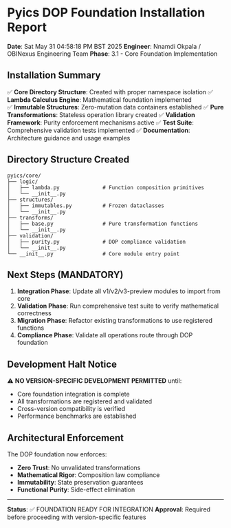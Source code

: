 # Pyics DOP Foundation Installation Report

**Date**: Sat May 31 04:58:18 PM BST 2025
**Engineer**: Nnamdi Okpala / OBINexus Engineering Team
**Phase**: 3.1 - Core Foundation Implementation

## Installation Summary

✅ **Core Directory Structure**: Created with proper namespace isolation
✅ **Lambda Calculus Engine**: Mathematical foundation implemented  
✅ **Immutable Structures**: Zero-mutation data containers established
✅ **Pure Transformations**: Stateless operation library created
✅ **Validation Framework**: Purity enforcement mechanisms active
✅ **Test Suite**: Comprehensive validation tests implemented
✅ **Documentation**: Architecture guidance and usage examples

## Directory Structure Created

```
pyics/core/
├── logic/
│   ├── lambda.py              # Function composition primitives
│   └── __init__.py
├── structures/
│   ├── immutables.py          # Frozen dataclasses
│   └── __init__.py  
├── transforms/
│   ├── base.py                # Pure transformation functions
│   └── __init__.py
├── validation/
│   ├── purity.py              # DOP compliance validation
│   └── __init__.py
└── __init__.py                # Core module entry point
```

## Next Steps (MANDATORY)

1. **Integration Phase**: Update all v1/v2/v3-preview modules to import from core
2. **Validation Phase**: Run comprehensive test suite to verify mathematical correctness  
3. **Migration Phase**: Refactor existing transformations to use registered functions
4. **Compliance Phase**: Validate all operations route through DOP foundation

## Development Halt Notice

⚠️ **NO VERSION-SPECIFIC DEVELOPMENT PERMITTED** until:
- Core foundation integration is complete
- All transformations are registered and validated
- Cross-version compatibility is verified
- Performance benchmarks are established

## Architectural Enforcement

The DOP foundation now enforces:
- **Zero Trust**: No unvalidated transformations
- **Mathematical Rigor**: Composition law compliance
- **Immutability**: State preservation guarantees
- **Functional Purity**: Side-effect elimination

---
**Status**: ✅ FOUNDATION READY FOR INTEGRATION
**Approval**: Required before proceeding with version-specific features
